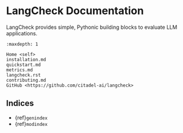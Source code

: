# LangCheck Documentation

LangCheck provides simple, Pythonic building blocks to evaluate LLM applications.

```{toctree}
:maxdepth: 1

Home <self>
installation.md
quickstart.md
metrics.md
langcheck.rst
contributing.md
GitHub <https://github.com/citadel-ai/langcheck>
```

## Indices

* {ref}`genindex`
* {ref}`modindex`

